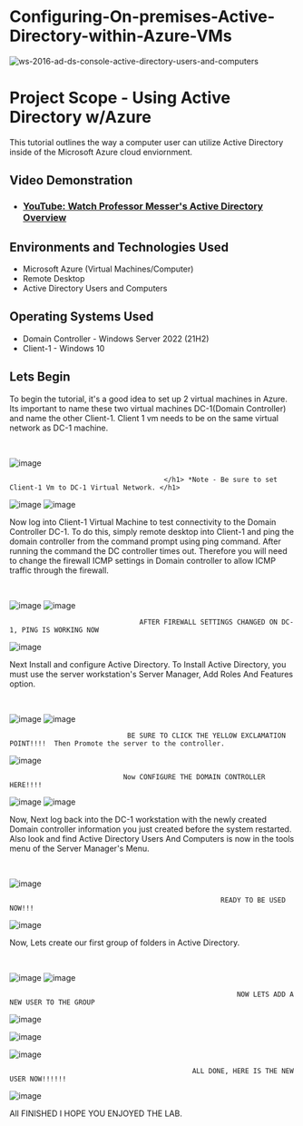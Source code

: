 # Configuring-On-premises-Active-Directory-within-Azure-VMs

![ws-2016-ad-ds-console-active-directory-users-and-computers](https://github.com/techwithterrence/Configuring-On-premises-Active-Directory-within-Azure-VMs/assets/174138674/24855568-ee52-49fc-a82b-569f5f93d26e)

<h1>Project Scope - Using Active Directory w/Azure</h1>
This tutorial outlines the way a computer user can utilize Active Directory inside of the 
Microsoft Azure cloud enviornment.<br />


<h2>Video Demonstration</h2>

- ### [YouTube: Watch Professor Messer's Active Directory Overview ](https://youtu.be/VLWt0-8BOV4?si=cbRf0qVTuvaHEolI)

<h2>Environments and Technologies Used</h2>

- Microsoft Azure (Virtual Machines/Computer)
- Remote Desktop
- Active Directory Users and Computers

<h2>Operating Systems Used </h2>

- Domain Controller - Windows Server 2022  </b> (21H2)
- Client-1 - Windows 10 

<h2>Lets Begin </h2>

<p>
    To begin the tutorial, it's a good idea to set up 2 virtual machines in Azure.  Its important to name these two virtual machines DC-1(Domain Controller) and name the other Client-1.  Client 1 vm needs to be on the same virtual network as DC-1 machine.
</p>
<br />

![image](https://github.com/techwithterrence/Configuring-On-premises-Active-Directory-within-Azure-VMs/assets/174138674/71ec7bc6-2053-496f-a976-887fab93236d)


                                          </h1> *Note - Be sure to set Client-1 Vm to DC-1 Virtual Network. </h1> 

                                                
![image](https://github.com/techwithterrence/Configuring-On-premises-Active-Directory-within-Azure-VMs/assets/174138674/4ce8d167-f80e-490f-a2cd-ce785b1b6ee8)
![image](https://github.com/techwithterrence/Configuring-On-premises-Active-Directory-within-Azure-VMs/assets/174138674/cda88a10-1c3c-46d3-9e90-2cc29ffe17d8)


<p>
    Now log into Client-1 Virtual Machine to test connectivity to the Domain Controller DC-1.  To do this, simply remote desktop into Client-1 and ping the domain 
  controller from the command prompt using ping command.  After running the command the DC controller times out.  Therefore you will need to change the firewall ICMP settings in Domain controller to allow ICMP traffic through the firewall.
</p>
<br />


![image](https://github.com/techwithterrence/Configuring-On-premises-Active-Directory-within-Azure-VMs/assets/174138674/17624636-a5c4-4664-b3d8-2640be9f93b9)
![image](https://github.com/techwithterrence/Configuring-On-premises-Active-Directory-within-Azure-VMs/assets/174138674/b0634dc9-9ed6-4834-9b9d-f24b5518f745)


                                    AFTER FIREWALL SETTINGS CHANGED ON DC-1, PING IS WORKING NOW



![image](https://github.com/techwithterrence/Configuring-On-premises-Active-Directory-within-Azure-VMs/assets/174138674/b3c34825-c014-43e3-9017-62c02e336d5d)

</p>
                               

</p>
<p>
     Next Install and configure Active Directory.  To Install Active Directory, you must use the server workstation's Server Manager, Add Roles And Features option.
</p>
<br />

![image](https://github.com/techwithterrence/Configuring-On-premises-Active-Directory-within-Azure-VMs/assets/174138674/f51ec641-d362-4e39-92c6-a1db70790e25)
![image](https://github.com/techwithterrence/Configuring-On-premises-Active-Directory-within-Azure-VMs/assets/174138674/67536173-9bdd-494f-ab44-88e6d8ed381c)

                                 BE SURE TO CLICK THE YELLOW EXCLAMATION POINT!!!!  Then Promote the server to the controller.
![image](https://github.com/techwithterrence/Configuring-On-premises-Active-Directory-within-Azure-VMs/assets/174138674/31b2f812-b5a6-4f04-9712-ad13f5abe574)

                                Now CONFIGURE THE DOMAIN CONTROLLER HERE!!!!

![image](https://github.com/techwithterrence/Configuring-On-premises-Active-Directory-within-Azure-VMs/assets/174138674/add61772-90c5-4e37-b3c4-febbef1c60ad)
![image](https://github.com/techwithterrence/Configuring-On-premises-Active-Directory-within-Azure-VMs/assets/174138674/7f595948-ca3e-4dea-95a2-7dbff84c6f30)



</p>
<p>
        Now, Next log back into the DC-1 workstation with the newly created Domain controller information you just created before the system restarted.
    Also look and find Active Directory Users And Computers is now in the tools menu of the Server Manager's Menu.  
</p>
<br />


![image](https://github.com/techwithterrence/Configuring-On-premises-Active-Directory-within-Azure-VMs/assets/174138674/51e04238-14e4-4de4-a65b-b09680795858)

                                                        READY TO BE USED NOW!!!
![image](https://github.com/techwithterrence/Configuring-On-premises-Active-Directory-within-Azure-VMs/assets/174138674/151f95af-7b72-4e84-91fd-08de256d2924)


</p>
<p>
    Now, Lets create our first group of folders in Active Directory.
</p>
<br />


![image](https://github.com/techwithterrence/Configuring-On-premises-Active-Directory-within-Azure-VMs/assets/174138674/92a616d1-8227-4b12-9663-2e905e602871)
![image](https://github.com/techwithterrence/Configuring-On-premises-Active-Directory-within-Azure-VMs/assets/174138674/4c6051b1-441d-43ae-b201-b77111e3fed5)


                                                            NOW LETS ADD A NEW USER TO THE GROUP

                                                            

![image](https://github.com/techwithterrence/Configuring-On-premises-Active-Directory-within-Azure-VMs/assets/174138674/e79db857-5c6d-465b-abcc-d5e54752effa)

![image](https://github.com/techwithterrence/Configuring-On-premises-Active-Directory-within-Azure-VMs/assets/174138674/0411b6ea-ede8-4def-9d7e-e5da8dfc1fac)

![image](https://github.com/techwithterrence/Configuring-On-premises-Active-Directory-within-Azure-VMs/assets/174138674/086b8560-f4ef-4b73-a193-9fd86a8a4c44)



                                                 ALL DONE, HERE IS THE NEW USER NOW!!!!!!


![image](https://github.com/techwithterrence/Configuring-On-premises-Active-Directory-within-Azure-VMs/assets/174138674/354add33-ad04-4d39-863f-fa8701165c01)






</p>
<p>
        All FINISHED I HOPE YOU ENJOYED THE LAB.  
</p>
<br />
